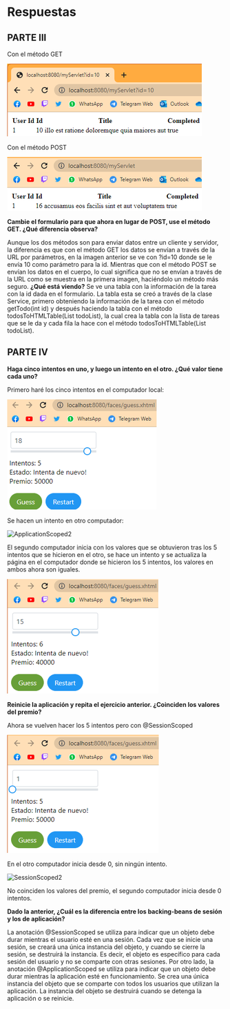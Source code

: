 # Respuestas
## PARTE III
Con el método GET

![GET](imagenes/GET.png)

Con el método POST

![POST](imagenes/POST.png)

**Cambie el formulario para que ahora en lugar de POST, use el método GET. ¿Qué diferencia observa?**

Aunque los dos métodos son para enviar datos entre un cliente y servidor, la diferencia es que con el método GET los datos se envían a través de la URL por parámetros, en la imagen anterior se ve con ?id=10 donde se le envía 10 como parámetro para la id. Mientras que con el método POST se envían los datos en el cuerpo, lo cual significa que no se envían a través de la URL como se muestra en la primera imagen, haciéndolo un método más seguro.
**¿Qué está viendo?**
Se ve una tabla con la información de la tarea con la id dada en el formulario. La tabla esta se creó a través de la clase Service, primero obteniendo la información de la tarea con el método getTodo(int id) y después haciendo la tabla con el método todosToHTMLTable(List<Todo> todoList), la cual crea la tabla con la lista de tareas que se le da y cada fila la hace con el método todosToHTMLTable(List<Todo> todoList).
## PARTE IV
**Haga cinco intentos en uno, y luego un intento en el otro. ¿Qué valor tiene cada uno?**

Primero haré los cinco intentos en el computador local:

![ApplicationScoped1](imagenes/ApplicationScoped1.png)

Se hacen un intento en otro computador:

![ApplicationScoped2](imagenes/ApplicationScoped2.png)

El segundo computador inicia con los valores que se obtuvieron tras los 5 intentos que se hicieron en el otro, se hace un intento y se actualiza la página en el computador donde se hicieron los 5 intentos, los valores en ambos ahora son iguales.

![ApplicationScoped3](imagenes/ApplicationScoped3.png)

**Reinicie la aplicación y repita el ejercicio anterior. ¿Coinciden los valores del premio?**

Ahora se vuelven hacer los 5 intentos pero con @SessionScoped

![SessionScoped1](imagenes/SessionScoped1.png)

En el otro computador inicia desde 0, sin ningún intento.

![SessionScoped2](imagenes/SessionScoped2.png)

No coinciden los valores del premio, el segundo computador inicia desde 0 intentos.

**Dado la anterior, ¿Cuál es la diferencia entre los backing-beans de sesión y los de aplicación?**

La anotación @SessionScoped se utiliza para indicar que un objeto debe durar mientras el usuario esté en una sesión. Cada vez que se inicie una sesión, se creará una única instancia del objeto, y cuando se cierre la sesión, se destruirá la instancia. Es decir, el objeto es específico para cada sesión del usuario y no se comparte con otras sesiones.
Por otro lado, la anotación @ApplicationScoped se utiliza para indicar que un objeto debe durar mientras la aplicación esté en funcionamiento. Se crea una única instancia del objeto que se comparte con todos los usuarios que utilizan la aplicación. La instancia del objeto se destruirá cuando se detenga la aplicación o se reinicie.
